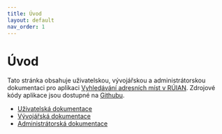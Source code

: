 ```yaml
---
title: Úvod
layout: default
nav_order: 1
---
```


# Úvod
Tato stránka obsahuje uživatelskou, vývojářskou a administrátorskou dokumentaci pro aplikaci [Vyhledávání adresních míst v RÚIAN](https://hledání.rúian.opendata.cz). Zdrojové kódy aplikace jsou dostupné na [Githubu](https://github.com/letomas/RUIAN-search).

- [Uživatelská dokumentace](user.md)
- [Vývojářská dokumentace](developer.md)
- [Administrátorská dokumentace](admin.md)